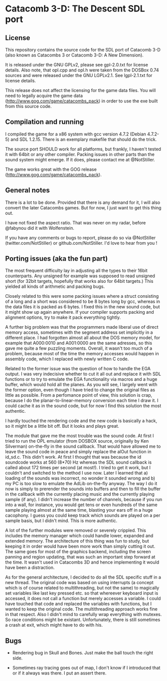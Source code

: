 Catacomb 3-D: The Descent SDL port
==================================

License
-------

This repository contains the source code for the SDL port of Catacomb 3-D (also 
known as Catacombs 3 or Catacomb 3-D: A New Dimension). 

It is released under the GNU GPLv2, please see gpl-2.0.txt for license details.
Also note, that opl.cpp and opl.h were taken from the DOSBox 0.74 sources and
were released under the GNU LGPLv2.1. See lgpl-2.1.txt for license details.

This release does not affect the licensing for the game data files. You will
need to legally acquire the game data (http://www.gog.com/game/catacombs_pack)
in order to use the exe built from this
source code.


Compilation and running
-------------------------

I compiled the game for a x86 system with gcc version 4.7.2 (Debian 4.7.2-5) and
 SDL 1.2.15. There is an exemplary makefile that should do the trick.

The source port SHOULD work for all platforms, but frankly, I haven't tested it
with 64bit or any other compiler. Packing issues in other parts than the sound
system might emerge. If it does, please contact me at @NotStiller.

The game works great with the GOG release
(http://www.gog.com/game/catacombs_pack).


General notes
-----------

There is a lot to be done. Provided that there is any demand for it, I will also
 convert the later Catacombs games. But for now, I just want to get this thing
 out.

I have not fixed the aspect ratio. That was never on my radar, before @fabynou
did it with Wolfenstein.

If you have any comments or bugs to report, please do so via @NotStiller
(twitter.com/NotStiller) or github.com/NotStiller. I'd love to hear from you !


Porting issues (aka the fun part)
---------------------------------

The most frequent difficulty lay in adjusting all the types to their 16bit counterparts. Any unsigned for example was supposed to read unsigned short (for 32bit targets, hopefully that works also for 64bit targets.) This yielded all kinds of arithmetic and packing bugs.

Closely related to this were some packing issues where a struct consisting of a long and a short was considered to be 8 bytes long by gcc, whereas in the data files it is packed as 6 bytes. I fixed this in the new sound code, but it might show up again anywhere. If your compiler supports packing and alignment options, try to make it pack everything tightly.

A further big problem was that the programmers made liberal use of direct memory access, sometimes with the segment address set implicitly in a different place. I had forgotten almost all about the DOS memory model, for example that A000:0010 and A001:0000 are the same adresses, so this gave me quite a few puzzling moments. Overall, it wasn't too much of a problem, because most of the time the memory accesses would happen in assembly code, which I replaced with newly written C code.

Related to the former issue was the question of how to handle the EGA output. I was very indecisive whether to cut it all out and replace it with SDL functions or to try to emulate the EGA functionality via macros and a huge buffer, which would hold all the planes. As you will see, I largely went with the former option, even though I have tried to change the original files as little as possible. From a perfomance point of view, this solution is crap, because I do the planar-to-linear-memory conversion each time I draw it. I could cache it as in the sound code, but for now I find this solution the most authentic.

I hardly touched the rendering code and the new code is basically a hack, so it might be a little bit off. But it looks and plays great.

The module that gave me the most trouble was the sound code. At first I tried to run the OPL emulator (from DOSBOX source, originally by Ken Silverman) on-the-fly in the sound callback. That would have allowed me to leave the sound code in peace and simply replace the alOut function in id_sd.c. This didn't work. At first I thought that was because the id soundcode works at 560 (8*70) Hz whereas the SDL sound callback is called about 172 times per second (at most!). I tried to get it work, but I couldn't and switched to the method I use now. Later I learned that a) loading of the sounds was incorrect, no wonder it sounded wrong and b) my PC is too slow to emulate the AdLib on-the-fly anyway. The way I do it now is simply to prerender the sounds into buffers and then to fill the buffer in the callback with the currently placing music and the currently playing sample (if any). I didn't increase the number of channels, because if you run into a wall, for instance, you would get tens or even hundreds of the same sample playing almost at the same time, blasting your ears off in a huge cacophony. I guess you could keep track which sounds are played on a per sample basis, but I didn't mind. This is more authentic.

A lot of the further modules were removed or severely crippled. This includes the memory manager which could handle lower, expanded and extended memory. The architecture of this thing was fun to study, but keeping it in order would have been more work than simply cutting it out. The same goes for most of the graphics backend, including the screen panning and region updating, that was such an important step forward at the time. It wasn't used in Catacombs 3D and hence implementing it would have been a distraction.

As for the general architecture, I decided to do all the SDL specific stuff in a new thread. The original code was based on using interrupts (a concept which is of course related to multithreading, but not the same) to magically set variables like last key pressed etc. so that whereever keyboard input is accessed, it does not call a function but merely accesses a variable. I could have touched that code and replaced the variables with functions, but I wanted to keep the original code. The multithreading approach works fine in that respect.
Also I didn't mind to carefully wrap everything with mutexes. So race conditions might be existant. Unfortunately, there is still sometimes a crash at exit, which might have to do with his.


Bugs
----

- Rendering bug in Skull and Bones. Just make the ball touch the right side.

- Sometimes ray tracing goes out of map, I don't know if I introduced that or 
  if it always was there. I put an assert there.


